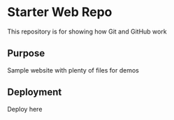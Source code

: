 # Starter Web Repo

This repository is for showing how Git and GitHub work

## Purpose

Sample website with plenty of files for demos

## Deployment

Deploy here
